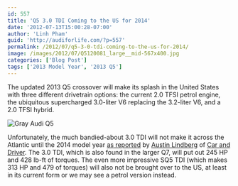 ```yaml
---
id: 557
title: 'Q5 3.0 TDI Coming to the US for 2014'
date: '2012-07-13T15:00:28-07:00'
author: 'Linh Pham'
guid: 'http://audiforlife.com/?p=557'
permalink: /2012/07/q5-3-0-tdi-coming-to-the-us-for-2014/
image: /images/2012/07/Q5120081_large__mid-567x400.jpg
categories: ['Blog Post']
tags: ['2013 Model Year', '2013 Q5']
---
```


The updated 2013 Q5 crossover will make its splash in the United States with three different drivetrain options: the current 2.0 TFSI petrol engine, the ubiquitous supercharged 3.0-liter V6 replacing the 3.2-liter V6, and a 2.0 TFSI hybrid.

![Gray Audi Q5](/images/2012/07/Q5120081_large__mid.jpg)

Unfortunately, the much bandied-about 3.0 TDI will not make it across the Atlantic until the 2014 model year [as reported](http://blog.caranddriver.com/confirmed-audi-q5-to-add-3-0-liter-v-6-diesel-model-for-2014/) by [Austin Lindberg](http://www.caranddriver.com/search/all/author/Austin+Lindberg) of [Car and Driver](http://blog.caranddriver.com). The 3.0 TDI, which is also found in the larger Q7, will put out 245 HP and 428 lb-ft of torques. The even more impressive SQ5 TDI (which makes 313 HP and 479 of torques) will also not be brought over to the US, at least in its current form or we may see a petrol version instead.
